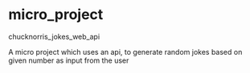 # micro_project
chucknorris_jokes_web_api

A micro project which uses an api, to generate random jokes based on given number as input from the user

